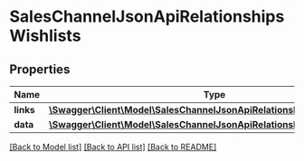 # SalesChannelJsonApiRelationshipsWishlists

## Properties
Name | Type | Description | Notes
------------ | ------------- | ------------- | -------------
**links** | [**\Swagger\Client\Model\SalesChannelJsonApiRelationshipsWishlistsLinks**](SalesChannelJsonApiRelationshipsWishlistsLinks.md) |  | [optional] 
**data** | [**\Swagger\Client\Model\SalesChannelJsonApiRelationshipsWishlistsData[]**](SalesChannelJsonApiRelationshipsWishlistsData.md) |  | [optional] 

[[Back to Model list]](../../README.md#documentation-for-models) [[Back to API list]](../../README.md#documentation-for-api-endpoints) [[Back to README]](../../README.md)

